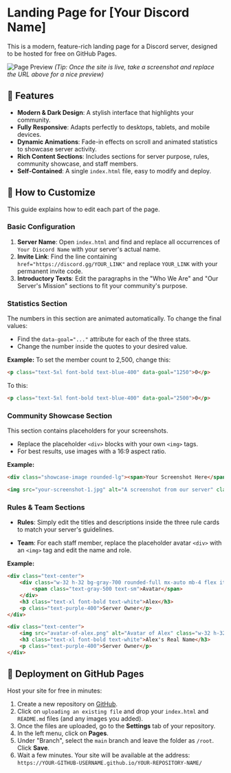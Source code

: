 # Landing Page for [Your Discord Name]

This is a modern, feature-rich landing page for a Discord server, designed to be hosted for free on GitHub Pages.

![Page Preview](URL_OF_YOUR_SCREENSHOT)
*(Tip: Once the site is live, take a screenshot and replace the URL above for a nice preview)*

## 🎨 Features

- **Modern & Dark Design**: A stylish interface that highlights your community.
- **Fully Responsive**: Adapts perfectly to desktops, tablets, and mobile devices.
- **Dynamic Animations**: Fade-in effects on scroll and animated statistics to showcase server activity.
- **Rich Content Sections**: Includes sections for server purpose, rules, community showcase, and staff members.
- **Self-Contained**: A single `index.html` file, easy to modify and deploy.

## 🔧 How to Customize

This guide explains how to edit each part of the page.

### Basic Configuration

1.  **Server Name**: Open `index.html` and find and replace all occurrences of `Your Discord Name` with your server's actual name.
2.  **Invite Link**: Find the line containing `href="https://discord.gg/YOUR_LINK"` and replace `YOUR_LINK` with your permanent invite code.
3.  **Introductory Texts**: Edit the paragraphs in the "Who We Are" and "Our Server's Mission" sections to fit your community's purpose.

### Statistics Section

The numbers in this section are animated automatically. To change the final values:
- Find the `data-goal="..."` attribute for each of the three stats.
- Change the number inside the quotes to your desired value.

**Example:** To set the member count to 2,500, change this:
```html
<p class="text-5xl font-bold text-blue-400" data-goal="1250">0</p>
```
To this:
```html
<p class="text-5xl font-bold text-blue-400" data-goal="2500">0</p>
```

### Community Showcase Section

This section contains placeholders for your screenshots.
- Replace the placeholder `<div>` blocks with your own `<img>` tags.
- For best results, use images with a 16:9 aspect ratio.

**Example:**
```html
<div class="showcase-image rounded-lg"><span>Your Screenshot Here</span></div>

<img src="your-screenshot-1.jpg" alt="A screenshot from our server" class="rounded-lg object-cover">
```

### Rules & Team Sections

- **Rules**: Simply edit the titles and descriptions inside the three rule cards to match your server's guidelines.

- **Team**: For each staff member, replace the placeholder avatar `<div>` with an `<img>` tag and edit the name and role.

**Example:**
```html
<div class="text-center">
    <div class="w-32 h-32 bg-gray-700 rounded-full mx-auto mb-4 flex items-center justify-center">
        <span class="text-gray-500 text-sm">Avatar</span>
    </div>
    <h3 class="text-xl font-bold text-white">Alex</h3>
    <p class="text-purple-400">Server Owner</p>
</div>

<div class="text-center">
    <img src="avatar-of-alex.png" alt="Avatar of Alex" class="w-32 h-32 rounded-full mx-auto mb-4 object-cover">
    <h3 class="text-xl font-bold text-white">Alex's Real Name</h3>
    <p class="text-purple-400">Server Owner</p>
</div>
```

## 🚀 Deployment on GitHub Pages

Host your site for free in minutes:

1.  Create a new repository on [GitHub](https://github.com/new).
2.  Click on `uploading an existing file` and drop your `index.html` and `README.md` files (and any images you added).
3.  Once the files are uploaded, go to the **Settings** tab of your repository.
4.  In the left menu, click on **Pages**.
5.  Under "Branch", select the `main` branch and leave the folder as `/root`. Click **Save**.
6.  Wait a few minutes. Your site will be available at the address: `https://YOUR-GITHUB-USERNAME.github.io/YOUR-REPOSITORY-NAME/`
